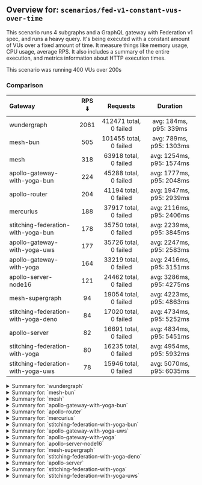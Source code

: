 ## Overview for: `scenarios/fed-v1-constant-vus-over-time`


This scenario runs 4 subgraphs and a GraphQL gateway with Federation v1 spec, and runs a heavy query. It's being executed with a constant amount of VUs over a fixed amount of time. It measure things like memory usage, CPU usage, average RPS. It also includes a summary of the entire execution, and metrics information about HTTP execution times.


This scenario was running 400 VUs over 200s


### Comparison


| Gateway                             | RPS ⬇️ |        Requests        |         Duration         |
| :---------------------------------- | :----: | :--------------------: | :----------------------: |
| wundergraph                         |  2061  | 412471 total, 0 failed |  avg: 184ms, p95: 339ms  |
| mesh-bun                            |  505   | 101455 total, 0 failed | avg: 789ms, p95: 1303ms  |
| mesh                                |  318   | 63918 total, 0 failed  | avg: 1254ms, p95: 1574ms |
| apollo-gateway-with-yoga-bun        |  224   | 45288 total, 0 failed  | avg: 1777ms, p95: 2048ms |
| apollo-router                       |  204   | 41194 total, 0 failed  | avg: 1947ms, p95: 2939ms |
| mercurius                           |  188   | 37917 total, 0 failed  | avg: 2116ms, p95: 2406ms |
| stitching-federation-with-yoga-bun  |  178   | 35750 total, 0 failed  | avg: 2239ms, p95: 3845ms |
| apollo-gateway-with-yoga-uws        |  177   | 35726 total, 0 failed  | avg: 2247ms, p95: 2583ms |
| apollo-gateway-with-yoga            |  164   | 33219 total, 0 failed  | avg: 2416ms, p95: 3151ms |
| apollo-server-node16                |  121   | 24462 total, 0 failed  | avg: 3286ms, p95: 4275ms |
| mesh-supergraph                     |   94   | 19054 total, 0 failed  | avg: 4223ms, p95: 4863ms |
| stitching-federation-with-yoga-deno |   84   | 17020 total, 0 failed  | avg: 4734ms, p95: 5252ms |
| apollo-server                       |   82   | 16691 total, 0 failed  | avg: 4834ms, p95: 5451ms |
| stitching-federation-with-yoga      |   80   | 16235 total, 0 failed  | avg: 4954ms, p95: 5932ms |
| stitching-federation-with-yoga-uws  |   78   | 15946 total, 0 failed  | avg: 5070ms, p95: 6035ms |



<details>
  <summary>Summary for: `wundergraph`</summary>

  **K6 Output**




```
     ✓ response code was 200
     ✓ no graphql errors
     ✓ valid response structure

     checks.........................: 100.00% ✓ 1237413     ✗ 0     
     data_received..................: 60 MB   299 kB/s
     data_sent......................: 490 MB  2.4 MB/s
     http_req_blocked...............: avg=237.76µs min=1.1µs    med=2.1µs    max=433.65ms p(90)=3.4µs    p(95)=4.59µs  
     http_req_connecting............: avg=214.36µs min=0s       med=0s       max=396.5ms  p(90)=0s       p(95)=0s      
     http_req_duration..............: avg=184.01ms min=333.1µs  med=166.04ms max=1.39s    p(90)=279.82ms p(95)=339.38ms
       { expected_response:true }...: avg=184.01ms min=333.1µs  med=166.04ms max=1.39s    p(90)=279.82ms p(95)=339.38ms
   ✓ http_req_failed................: 0.00%   ✓ 0           ✗ 412471
     http_req_receiving.............: avg=850.41µs min=9.29µs   med=28.8µs   max=420.33ms p(90)=105.6µs  p(95)=307.8µs 
     http_req_sending...............: avg=367.56µs min=7.8µs    med=13.4µs   max=387.53ms p(90)=38.7µs   p(95)=120µs   
     http_req_tls_handshaking.......: avg=0s       min=0s       med=0s       max=0s       p(90)=0s       p(95)=0s      
     http_req_waiting...............: avg=182.79ms min=286.6µs  med=165.25ms max=1.29s    p(90)=277.35ms p(95)=336.37ms
     http_reqs......................: 412471  2061.262084/s
     iteration_duration.............: avg=193.71ms min=458.74µs med=171.74ms max=1.39s    p(90)=299.96ms p(95)=362.56ms
     iterations.....................: 412471  2061.262084/s
     vus............................: 400     min=400       max=400 
     vus_max........................: 400     min=400       max=400 
```


**Performance Overview**


<img src="https://imagedelivery.net/KYe9TScr4TldYHA48pczVg/ee9b1c72-da79-444f-7215-fa74ee41ac00/public" alt="Performance Overview" />


**Subgraphs Overview**


<img src="https://imagedelivery.net/KYe9TScr4TldYHA48pczVg/e0b5b1a5-fe2e-4761-98ed-adeb8edcef00/public" alt="Subgraphs Overview" />


**HTTP Overview**


<img src="https://imagedelivery.net/KYe9TScr4TldYHA48pczVg/a38144da-f9a5-4971-cd9d-7e4819e8d300/public" alt="HTTP Overview" />


  </details>

<details>
  <summary>Summary for: `mesh-bun`</summary>

  **K6 Output**




```
     ✓ response code was 200
     ✗ no graphql errors
      ↳  0% — ✓ 0 / ✗ 101455
     ✓ valid response structure

     checks.........................: 66.66% ✓ 202910     ✗ 101455
     data_received..................: 97 MB  481 kB/s
     data_sent......................: 120 MB 600 kB/s
     http_req_blocked...............: avg=223.51µs min=800ns    med=1.7µs    max=152.61ms p(90)=2.6µs  p(95)=3.2µs   
     http_req_connecting............: avg=214.76µs min=0s       med=0s       max=137.16ms p(90)=0s     p(95)=0s      
     http_req_duration..............: avg=789.27ms min=222.17ms med=748.89ms max=2.25s    p(90)=1.15s  p(95)=1.3s    
       { expected_response:true }...: avg=789.27ms min=222.17ms med=748.89ms max=2.25s    p(90)=1.15s  p(95)=1.3s    
   ✓ http_req_failed................: 0.00%  ✓ 0          ✗ 101455
     http_req_receiving.............: avg=267.14µs min=10.3µs   med=24.7µs   max=269.9ms  p(90)=67.3µs p(95)=230.13µs
     http_req_sending...............: avg=105.48µs min=5.7µs    med=10.6µs   max=183.78ms p(90)=21.7µs p(95)=97.1µs  
     http_req_tls_handshaking.......: avg=0s       min=0s       med=0s       max=0s       p(90)=0s     p(95)=0s      
     http_req_waiting...............: avg=788.9ms  min=222.06ms med=748.46ms max=2.25s    p(90)=1.15s  p(95)=1.3s    
     http_reqs......................: 101455 505.706083/s
     iteration_duration.............: avg=790.05ms min=222.3ms  med=749.86ms max=2.25s    p(90)=1.15s  p(95)=1.3s    
     iterations.....................: 101455 505.706083/s
     vus............................: 400    min=400      max=400 
     vus_max........................: 400    min=400      max=400 
```


**Performance Overview**


<img src="https://imagedelivery.net/KYe9TScr4TldYHA48pczVg/1b2f6b77-4bb2-467c-886a-1f4a2f9db700/public" alt="Performance Overview" />


**Subgraphs Overview**


<img src="https://imagedelivery.net/KYe9TScr4TldYHA48pczVg/68cb7ced-c12e-4a90-b83a-22278987e900/public" alt="Subgraphs Overview" />


**HTTP Overview**


<img src="https://imagedelivery.net/KYe9TScr4TldYHA48pczVg/c57358b3-c4e0-4bd4-93ab-f40f9e62a300/public" alt="HTTP Overview" />


  </details>

<details>
  <summary>Summary for: `mesh`</summary>

  **K6 Output**




```
     ✓ response code was 200
     ✓ no graphql errors
     ✓ valid response structure

     checks.........................: 100.00% ✓ 191754     ✗ 0    
     data_received..................: 82 MB   407 kB/s
     data_sent......................: 76 MB   378 kB/s
     http_req_blocked...............: avg=341.25µs min=900ns    med=1.8µs  max=95.62ms  p(90)=2.4µs  p(95)=3.1µs 
     http_req_connecting............: avg=334.37µs min=0s       med=0s     max=95.59ms  p(90)=0s     p(95)=0s    
     http_req_duration..............: avg=1.25s    min=150.88ms med=1.21s  max=2.99s    p(90)=1.42s  p(95)=1.57s 
       { expected_response:true }...: avg=1.25s    min=150.88ms med=1.21s  max=2.99s    p(90)=1.42s  p(95)=1.57s 
   ✓ http_req_failed................: 0.00%   ✓ 0          ✗ 63918
     http_req_receiving.............: avg=83.64µs  min=12.1µs   med=32.3µs max=114.29ms p(90)=55µs   p(95)=78µs  
     http_req_sending...............: avg=95.27µs  min=6.1µs    med=11µs   max=83.52ms  p(90)=21.4µs p(95)=30.3µs
     http_req_tls_handshaking.......: avg=0s       min=0s       med=0s     max=0s       p(90)=0s     p(95)=0s    
     http_req_waiting...............: avg=1.25s    min=150.65ms med=1.21s  max=2.99s    p(90)=1.42s  p(95)=1.57s 
     http_reqs......................: 63918   318.374674/s
     iteration_duration.............: avg=1.25s    min=152.86ms med=1.21s  max=3.07s    p(90)=1.42s  p(95)=1.57s 
     iterations.....................: 63918   318.374674/s
     vus............................: 102     min=102      max=400
     vus_max........................: 400     min=400      max=400
```


**Performance Overview**


<img src="https://imagedelivery.net/KYe9TScr4TldYHA48pczVg/6bfe01f8-8489-46e3-a3ca-19aebd246400/public" alt="Performance Overview" />


**Subgraphs Overview**


<img src="https://imagedelivery.net/KYe9TScr4TldYHA48pczVg/a0f495c8-425d-4a3e-253f-eca619b09200/public" alt="Subgraphs Overview" />


**HTTP Overview**


<img src="https://imagedelivery.net/KYe9TScr4TldYHA48pczVg/079875c0-2d8d-463d-3b76-03bfefd42400/public" alt="HTTP Overview" />


  </details>

<details>
  <summary>Summary for: `apollo-gateway-with-yoga-bun`</summary>

  **K6 Output**




```
     ✓ response code was 200
     ✓ no graphql errors
     ✓ valid response structure

     checks.........................: 100.00% ✓ 135864     ✗ 0    
     data_received..................: 229 MB  1.1 MB/s
     data_sent......................: 54 MB   267 kB/s
     http_req_blocked...............: avg=354.57µs min=800ns    med=1.6µs  max=98.45ms  p(90)=2.29µs p(95)=3µs   
     http_req_connecting............: avg=346.93µs min=0s       med=0s     max=77.56ms  p(90)=0s     p(95)=0s    
     http_req_duration..............: avg=1.77s    min=446.61ms med=1.71s  max=5.4s     p(90)=1.92s  p(95)=2.04s 
       { expected_response:true }...: avg=1.77s    min=446.61ms med=1.71s  max=5.4s     p(90)=1.92s  p(95)=2.04s 
   ✓ http_req_failed................: 0.00%   ✓ 0          ✗ 45288
     http_req_receiving.............: avg=102.51µs min=14.1µs   med=29.2µs max=109.29ms p(90)=50.8µs p(95)=62.5µs
     http_req_sending...............: avg=85.6µs   min=5.4µs    med=9.7µs  max=109.59ms p(90)=20.7µs p(95)=26.9µs
     http_req_tls_handshaking.......: avg=0s       min=0s       med=0s     max=0s       p(90)=0s     p(95)=0s    
     http_req_waiting...............: avg=1.77s    min=444.34ms med=1.71s  max=5.4s     p(90)=1.92s  p(95)=2.04s 
     http_reqs......................: 45288   224.692886/s
     iteration_duration.............: avg=1.77s    min=493.91ms med=1.71s  max=5.4s     p(90)=1.92s  p(95)=2.04s 
     iterations.....................: 45288   224.692886/s
     vus............................: 400     min=400      max=400
     vus_max........................: 400     min=400      max=400
```


**Performance Overview**


<img src="https://imagedelivery.net/KYe9TScr4TldYHA48pczVg/acf915a8-60c1-486e-d5ed-1bb4d4012f00/public" alt="Performance Overview" />


**Subgraphs Overview**


<img src="https://imagedelivery.net/KYe9TScr4TldYHA48pczVg/afc0e8bf-79f5-4c04-f36b-a18a55853200/public" alt="Subgraphs Overview" />


**HTTP Overview**


<img src="https://imagedelivery.net/KYe9TScr4TldYHA48pczVg/b0cbd3ed-acaa-4c68-b595-00277bebb600/public" alt="HTTP Overview" />


  </details>

<details>
  <summary>Summary for: `apollo-router`</summary>

  **K6 Output**




```
     ✓ response code was 200
     ✓ no graphql errors
     ✓ valid response structure

     checks.........................: 100.00% ✓ 123582     ✗ 0    
     data_received..................: 208 MB  1.0 MB/s
     data_sent......................: 49 MB   243 kB/s
     http_req_blocked...............: avg=894.83µs min=900ns    med=1.9µs  max=182.26ms p(90)=2.7µs  p(95)=3.2µs 
     http_req_connecting............: avg=879.05µs min=0s       med=0s     max=182.19ms p(90)=0s     p(95)=0s    
     http_req_duration..............: avg=1.94s    min=285.89ms med=1.93s  max=5.92s    p(90)=2.68s  p(95)=2.93s 
       { expected_response:true }...: avg=1.94s    min=285.89ms med=1.93s  max=5.92s    p(90)=2.68s  p(95)=2.93s 
   ✓ http_req_failed................: 0.00%   ✓ 0          ✗ 41194
     http_req_receiving.............: avg=52.09µs  min=16.8µs   med=48.9µs max=19.49ms  p(90)=62µs   p(95)=68.8µs
     http_req_sending...............: avg=218.83µs min=6.3µs    med=12.1µs max=66.14ms  p(90)=24.7µs p(95)=28.1µs
     http_req_tls_handshaking.......: avg=0s       min=0s       med=0s     max=0s       p(90)=0s     p(95)=0s    
     http_req_waiting...............: avg=1.94s    min=285.82ms med=1.93s  max=5.92s    p(90)=2.68s  p(95)=2.93s 
     http_reqs......................: 41194   204.776362/s
     iteration_duration.............: avg=1.94s    min=286.18ms med=1.93s  max=5.92s    p(90)=2.68s  p(95)=2.94s 
     iterations.....................: 41194   204.776362/s
     vus............................: 183     min=183      max=400
     vus_max........................: 400     min=400      max=400
```


**Performance Overview**


<img src="https://imagedelivery.net/KYe9TScr4TldYHA48pczVg/76aef11c-c6f6-47ae-0905-8bf97fe4dc00/public" alt="Performance Overview" />


**Subgraphs Overview**


<img src="https://imagedelivery.net/KYe9TScr4TldYHA48pczVg/18641764-4ffd-4347-66ba-3671f1df6200/public" alt="Subgraphs Overview" />


**HTTP Overview**


<img src="https://imagedelivery.net/KYe9TScr4TldYHA48pczVg/91b98341-09e6-4a87-8db2-101d4c58de00/public" alt="HTTP Overview" />


  </details>

<details>
  <summary>Summary for: `mercurius`</summary>

  **K6 Output**




```
     ✓ response code was 200
     ✓ no graphql errors
     ✓ valid response structure

     checks.........................: 100.00% ✓ 113751     ✗ 0    
     data_received..................: 171 MB  851 kB/s
     data_sent......................: 45 MB   224 kB/s
     http_req_blocked...............: avg=267.99µs min=1µs   med=1.9µs  max=54.29ms p(90)=2.9µs  p(95)=3.6µs 
     http_req_connecting............: avg=260.65µs min=0s    med=0s     max=54.23ms p(90)=0s     p(95)=0s    
     http_req_duration..............: avg=2.11s    min=1.01s med=2.08s  max=5.09s   p(90)=2.32s  p(95)=2.4s  
       { expected_response:true }...: avg=2.11s    min=1.01s med=2.08s  max=5.09s   p(90)=2.32s  p(95)=2.4s  
   ✓ http_req_failed................: 0.00%   ✓ 0          ✗ 37917
     http_req_receiving.............: avg=53.29µs  min=18µs  med=40.5µs max=27.26ms p(90)=65.8µs p(95)=75.5µs
     http_req_sending...............: avg=49.18µs  min=6µs   med=11.5µs max=30.28ms p(90)=23.1µs p(95)=29.5µs
     http_req_tls_handshaking.......: avg=0s       min=0s    med=0s     max=0s      p(90)=0s     p(95)=0s    
     http_req_waiting...............: avg=2.11s    min=1.01s med=2.08s  max=5.09s   p(90)=2.32s  p(95)=2.4s  
     http_reqs......................: 37917   188.622037/s
     iteration_duration.............: avg=2.11s    min=1.01s med=2.08s  max=5.13s   p(90)=2.32s  p(95)=2.4s  
     iterations.....................: 37917   188.622037/s
     vus............................: 248     min=248      max=400
     vus_max........................: 400     min=400      max=400
```


**Performance Overview**


<img src="https://imagedelivery.net/KYe9TScr4TldYHA48pczVg/10e87a4c-b0e8-4f7f-a657-d28e6d59c300/public" alt="Performance Overview" />


**Subgraphs Overview**


<img src="https://imagedelivery.net/KYe9TScr4TldYHA48pczVg/84674f5d-11c9-4a5b-ffad-dc822ae76c00/public" alt="Subgraphs Overview" />


**HTTP Overview**


<img src="https://imagedelivery.net/KYe9TScr4TldYHA48pczVg/e475a580-e230-4c74-9db3-14d93180f100/public" alt="HTTP Overview" />


  </details>

<details>
  <summary>Summary for: `stitching-federation-with-yoga-bun`</summary>

  **K6 Output**




```
     ✓ response code was 200
     ✓ no graphql errors
     ✓ valid response structure

     checks.........................: 100.00% ✓ 107250     ✗ 0    
     data_received..................: 181 MB  901 kB/s
     data_sent......................: 42 MB   212 kB/s
     http_req_blocked...............: avg=904.63µs min=799ns    med=1.4µs  max=158.3ms  p(90)=2.2µs  p(95)=2.7µs   
     http_req_connecting............: avg=887.21µs min=0s       med=0s     max=132.27ms p(90)=0s     p(95)=0s      
     http_req_duration..............: avg=2.23s    min=978.58ms med=2.1s   max=6.24s    p(90)=3.45s  p(95)=3.84s   
       { expected_response:true }...: avg=2.23s    min=978.58ms med=2.1s   max=6.24s    p(90)=3.45s  p(95)=3.84s   
   ✓ http_req_failed................: 0.00%   ✓ 0          ✗ 35750
     http_req_receiving.............: avg=431.77µs min=13.2µs   med=24.7µs max=198.44ms p(90)=58.8µs p(95)=215.45µs
     http_req_sending...............: avg=164.65µs min=4.8µs    med=8.8µs  max=150.16ms p(90)=20.8µs p(95)=99.8µs  
     http_req_tls_handshaking.......: avg=0s       min=0s       med=0s     max=0s       p(90)=0s     p(95)=0s      
     http_req_waiting...............: avg=2.23s    min=977.75ms med=2.1s   max=6.24s    p(90)=3.45s  p(95)=3.84s   
     http_reqs......................: 35750   178.336093/s
     iteration_duration.............: avg=2.23s    min=978.84ms med=2.1s   max=6.24s    p(90)=3.45s  p(95)=3.85s   
     iterations.....................: 35750   178.336093/s
     vus............................: 400     min=400      max=400
     vus_max........................: 400     min=400      max=400
```


**Performance Overview**


<img src="https://imagedelivery.net/KYe9TScr4TldYHA48pczVg/270cbbec-c294-46d5-55c8-427a1e3c9200/public" alt="Performance Overview" />


**Subgraphs Overview**


<img src="https://imagedelivery.net/KYe9TScr4TldYHA48pczVg/2c7baafa-6006-42ef-c8e0-b6940afb2c00/public" alt="Subgraphs Overview" />


**HTTP Overview**


<img src="https://imagedelivery.net/KYe9TScr4TldYHA48pczVg/e8b8b472-fb4b-40af-0558-fd692ce57200/public" alt="HTTP Overview" />


  </details>

<details>
  <summary>Summary for: `apollo-gateway-with-yoga-uws`</summary>

  **K6 Output**




```
     ✓ response code was 200
     ✓ no graphql errors
     ✓ valid response structure

     checks.........................: 100.00% ✓ 107178     ✗ 0    
     data_received..................: 181 MB  900 kB/s
     data_sent......................: 42 MB   211 kB/s
     http_req_blocked...............: avg=887.31µs min=800ns  med=1.7µs   max=158.38ms p(90)=2.7µs  p(95)=3.3µs  
     http_req_connecting............: avg=871.91µs min=0s     med=0s      max=158.26ms p(90)=0s     p(95)=0s     
     http_req_duration..............: avg=2.24s    min=1.33s  med=2.2s    max=6.33s    p(90)=2.47s  p(95)=2.58s  
       { expected_response:true }...: avg=2.24s    min=1.33s  med=2.2s    max=6.33s    p(90)=2.47s  p(95)=2.58s  
   ✓ http_req_failed................: 0.00%   ✓ 0          ✗ 35726
     http_req_receiving.............: avg=45.93µs  min=16.7µs med=34.79µs max=16.21ms  p(90)=59.8µs p(95)=70.09µs
     http_req_sending...............: avg=231.47µs min=6µs    med=10.7µs  max=61.35ms  p(90)=23µs   p(95)=26.7µs 
     http_req_tls_handshaking.......: avg=0s       min=0s     med=0s      max=0s       p(90)=0s     p(95)=0s     
     http_req_waiting...............: avg=2.24s    min=1.33s  med=2.2s    max=6.33s    p(90)=2.47s  p(95)=2.58s  
     http_reqs......................: 35726   177.445117/s
     iteration_duration.............: avg=2.24s    min=1.33s  med=2.2s    max=6.38s    p(90)=2.47s  p(95)=2.58s  
     iterations.....................: 35726   177.445117/s
     vus............................: 255     min=255      max=400
     vus_max........................: 400     min=400      max=400
```


**Performance Overview**


<img src="https://imagedelivery.net/KYe9TScr4TldYHA48pczVg/751c8597-ed95-4987-d988-af6b33d30300/public" alt="Performance Overview" />


**Subgraphs Overview**


<img src="https://imagedelivery.net/KYe9TScr4TldYHA48pczVg/180380fe-3339-49f7-53eb-7dc99092c600/public" alt="Subgraphs Overview" />


**HTTP Overview**


<img src="https://imagedelivery.net/KYe9TScr4TldYHA48pczVg/f22340b8-0315-4db4-948b-110b28dbb500/public" alt="HTTP Overview" />


  </details>

<details>
  <summary>Summary for: `apollo-gateway-with-yoga`</summary>

  **K6 Output**




```
     ✓ response code was 200
     ✓ no graphql errors
     ✓ valid response structure

     checks.........................: 100.00% ✓ 99657      ✗ 0    
     data_received..................: 169 MB  841 kB/s
     data_sent......................: 39 MB   196 kB/s
     http_req_blocked...............: avg=2.06ms   min=800ns  med=1.7µs  max=269.65ms p(90)=2.7µs  p(95)=3.4µs 
     http_req_connecting............: avg=2.04ms   min=0s     med=0s     max=269.61ms p(90)=0s     p(95)=0s    
     http_req_duration..............: avg=2.41s    min=1.47s  med=2.31s  max=5.79s    p(90)=2.91s  p(95)=3.15s 
       { expected_response:true }...: avg=2.41s    min=1.47s  med=2.31s  max=5.79s    p(90)=2.91s  p(95)=3.15s 
   ✓ http_req_failed................: 0.00%   ✓ 0          ✗ 33219
     http_req_receiving.............: avg=51.77µs  min=16.5µs med=36µs   max=39.43ms  p(90)=61.6µs p(95)=73.5µs
     http_req_sending...............: avg=384.18µs min=6µs    med=10.7µs max=143.6ms  p(90)=23.6µs p(95)=27.4µs
     http_req_tls_handshaking.......: avg=0s       min=0s     med=0s     max=0s       p(90)=0s     p(95)=0s    
     http_req_waiting...............: avg=2.41s    min=1.47s  med=2.31s  max=5.76s    p(90)=2.91s  p(95)=3.15s 
     http_reqs......................: 33219   164.977367/s
     iteration_duration.............: avg=2.41s    min=1.47s  med=2.31s  max=5.99s    p(90)=2.91s  p(95)=3.15s 
     iterations.....................: 33219   164.977367/s
     vus............................: 260     min=260      max=400
     vus_max........................: 400     min=400      max=400
```


**Performance Overview**


<img src="https://imagedelivery.net/KYe9TScr4TldYHA48pczVg/f1065441-7954-42e8-6654-90bab1990b00/public" alt="Performance Overview" />


**Subgraphs Overview**


<img src="https://imagedelivery.net/KYe9TScr4TldYHA48pczVg/4e25f907-3ead-4665-4436-95d575119800/public" alt="Subgraphs Overview" />


**HTTP Overview**


<img src="https://imagedelivery.net/KYe9TScr4TldYHA48pczVg/086ea5ef-4019-45b9-374a-2e0a00f01500/public" alt="HTTP Overview" />


  </details>

<details>
  <summary>Summary for: `apollo-server-node16`</summary>

  **K6 Output**




```
     ✓ response code was 200
     ✓ no graphql errors
     ✓ valid response structure

     checks.........................: 100.00% ✓ 73386     ✗ 0    
     data_received..................: 128 MB  634 kB/s
     data_sent......................: 29 MB   144 kB/s
     http_req_blocked...............: avg=888.06µs min=1µs      med=2µs    max=91.06ms p(90)=3.4µs  p(95)=5µs   
     http_req_connecting............: avg=874.21µs min=0s       med=0s     max=91.04ms p(90)=0s     p(95)=0s    
     http_req_duration..............: avg=3.28s    min=271.15ms med=3.12s  max=9.75s   p(90)=3.93s  p(95)=4.27s 
       { expected_response:true }...: avg=3.28s    min=271.15ms med=3.12s  max=9.75s   p(90)=3.93s  p(95)=4.27s 
   ✓ http_req_failed................: 0.00%   ✓ 0         ✗ 24462
     http_req_receiving.............: avg=67.8µs   min=22µs     med=54.4µs max=25.91ms p(90)=76.3µs p(95)=88.7µs
     http_req_sending...............: avg=162.34µs min=7.2µs    med=12.1µs max=51.27ms p(90)=26.1µs p(95)=30µs  
     http_req_tls_handshaking.......: avg=0s       min=0s       med=0s     max=0s      p(90)=0s     p(95)=0s    
     http_req_waiting...............: avg=3.28s    min=271.05ms med=3.12s  max=9.75s   p(90)=3.93s  p(95)=4.27s 
     http_reqs......................: 24462   121.30309/s
     iteration_duration.............: avg=3.28s    min=271.53ms med=3.12s  max=9.79s   p(90)=3.93s  p(95)=4.27s 
     iterations.....................: 24462   121.30309/s
     vus............................: 313     min=313     max=400
     vus_max........................: 400     min=400     max=400
```


**Performance Overview**


<img src="https://imagedelivery.net/KYe9TScr4TldYHA48pczVg/a1cc0121-9c29-4f22-54bb-84c03f397400/public" alt="Performance Overview" />


**Subgraphs Overview**


<img src="https://imagedelivery.net/KYe9TScr4TldYHA48pczVg/07f707da-99d4-4215-acd9-9f5bce25c000/public" alt="Subgraphs Overview" />


**HTTP Overview**


<img src="https://imagedelivery.net/KYe9TScr4TldYHA48pczVg/fb11cb8a-a7bb-4455-3611-84ba25b5f900/public" alt="HTTP Overview" />


  </details>

<details>
  <summary>Summary for: `mesh-supergraph`</summary>

  **K6 Output**




```
     ✓ response code was 200
     ✓ no graphql errors
     ✓ valid response structure

     checks.........................: 100.00% ✓ 57162    ✗ 0    
     data_received..................: 97 MB   478 kB/s
     data_sent......................: 23 MB   112 kB/s
     http_req_blocked...............: avg=2.24ms   min=900ns  med=1.6µs  max=193.78ms p(90)=2.7µs   p(95)=3.9µs 
     http_req_connecting............: avg=2.14ms   min=0s     med=0s     max=184.52ms p(90)=0s      p(95)=0s    
     http_req_duration..............: avg=4.22s    min=2.02s  med=4.15s  max=7.58s    p(90)=4.65s   p(95)=4.86s 
       { expected_response:true }...: avg=4.22s    min=2.02s  med=4.15s  max=7.58s    p(90)=4.65s   p(95)=4.86s 
   ✓ http_req_failed................: 0.00%   ✓ 0        ✗ 19054
     http_req_receiving.............: avg=50.4µs   min=15.9µs med=31.5µs max=40.65ms  p(90)=55.69µs p(95)=67.2µs
     http_req_sending...............: avg=580.94µs min=6.2µs  med=10.3µs max=171.27ms p(90)=23.29µs p(95)=28.1µs
     http_req_tls_handshaking.......: avg=0s       min=0s     med=0s     max=0s       p(90)=0s      p(95)=0s    
     http_req_waiting...............: avg=4.22s    min=2.02s  med=4.15s  max=7.51s    p(90)=4.65s   p(95)=4.86s 
     http_reqs......................: 19054   94.35024/s
     iteration_duration.............: avg=4.22s    min=2.02s  med=4.15s  max=7.63s    p(90)=4.65s   p(95)=4.86s 
     iterations.....................: 19054   94.35024/s
     vus............................: 147     min=147    max=400
     vus_max........................: 400     min=400    max=400
```


**Performance Overview**


<img src="https://imagedelivery.net/KYe9TScr4TldYHA48pczVg/46164a93-cde7-4db9-216c-da0704780800/public" alt="Performance Overview" />


**Subgraphs Overview**


<img src="https://imagedelivery.net/KYe9TScr4TldYHA48pczVg/5994d9ca-7acd-4405-7693-de00e2de3900/public" alt="Subgraphs Overview" />


**HTTP Overview**


<img src="https://imagedelivery.net/KYe9TScr4TldYHA48pczVg/e4d652c5-d19c-4ef8-d017-70516f244400/public" alt="HTTP Overview" />


  </details>

<details>
  <summary>Summary for: `stitching-federation-with-yoga-deno`</summary>

  **K6 Output**




```
     ✓ response code was 200
     ✓ no graphql errors
     ✓ valid response structure

     checks.........................: 100.00% ✓ 51060     ✗ 0    
     data_received..................: 86 MB   427 kB/s
     data_sent......................: 20 MB   100 kB/s
     http_req_blocked...............: avg=2.06ms   min=1µs    med=2.2µs  max=154.73ms p(90)=3.9µs   p(95)=6.8µs   
     http_req_connecting............: avg=2.03ms   min=0s     med=0s     max=151.59ms p(90)=0s      p(95)=0s      
     http_req_duration..............: avg=4.73s    min=2.18s  med=4.67s  max=8.95s    p(90)=4.99s   p(95)=5.25s   
       { expected_response:true }...: avg=4.73s    min=2.18s  med=4.67s  max=8.95s    p(90)=4.99s   p(95)=5.25s   
   ✓ http_req_failed................: 0.00%   ✓ 0         ✗ 17020
     http_req_receiving.............: avg=136.72µs min=17.4µs med=41.9µs max=51.44ms  p(90)=100.3µs p(95)=147.22µs
     http_req_sending...............: avg=345.92µs min=6.9µs  med=13.7µs max=36.95ms  p(90)=37.31µs p(95)=149.87µs
     http_req_tls_handshaking.......: avg=0s       min=0s     med=0s     max=0s       p(90)=0s      p(95)=0s      
     http_req_waiting...............: avg=4.73s    min=2.18s  med=4.67s  max=8.95s    p(90)=4.99s   p(95)=5.25s   
     http_reqs......................: 17020   84.183703/s
     iteration_duration.............: avg=4.73s    min=2.18s  med=4.67s  max=9.01s    p(90)=4.99s   p(95)=5.25s   
     iterations.....................: 17020   84.183703/s
     vus............................: 253     min=253     max=400
     vus_max........................: 400     min=400     max=400
```


**Performance Overview**


<img src="https://imagedelivery.net/KYe9TScr4TldYHA48pczVg/46629d1c-dfd9-465d-1b2f-aee4553e7700/public" alt="Performance Overview" />


**Subgraphs Overview**


<img src="https://imagedelivery.net/KYe9TScr4TldYHA48pczVg/fe1797a5-c6bb-403f-9e7f-2219f3c10c00/public" alt="Subgraphs Overview" />


**HTTP Overview**


<img src="https://imagedelivery.net/KYe9TScr4TldYHA48pczVg/95846465-c084-44d3-a402-80e334736300/public" alt="HTTP Overview" />


  </details>

<details>
  <summary>Summary for: `apollo-server`</summary>

  **K6 Output**




```
     ✓ response code was 200
     ✓ no graphql errors
     ✓ valid response structure

     checks.........................: 100.00% ✓ 50073    ✗ 0    
     data_received..................: 87 MB   430 kB/s
     data_sent......................: 20 MB   98 kB/s
     http_req_blocked...............: avg=1.64ms   min=1.5µs  med=2.8µs   max=177.13ms p(90)=4.59µs  p(95)=18.2µs 
     http_req_connecting............: avg=1.61ms   min=0s     med=0s      max=177.08ms p(90)=0s      p(95)=0s     
     http_req_duration..............: avg=4.83s    min=3.11s  med=4.71s   max=12.15s   p(90)=5.22s   p(95)=5.45s  
       { expected_response:true }...: avg=4.83s    min=3.11s  med=4.71s   max=12.15s   p(90)=5.22s   p(95)=5.45s  
   ✓ http_req_failed................: 0.00%   ✓ 0        ✗ 16691
     http_req_receiving.............: avg=103.11µs min=30.2µs med=74.09µs max=21.84ms  p(90)=120.4µs p(95)=152.4µs
     http_req_sending...............: avg=360.41µs min=9.19µs med=17.8µs  max=66.34ms  p(90)=42.3µs  p(95)=65.3µs 
     http_req_tls_handshaking.......: avg=0s       min=0s     med=0s      max=0s       p(90)=0s      p(95)=0s     
     http_req_waiting...............: avg=4.83s    min=3.11s  med=4.71s   max=12.14s   p(90)=5.22s   p(95)=5.45s  
     http_reqs......................: 16691   82.21708/s
     iteration_duration.............: avg=4.83s    min=3.11s  med=4.71s   max=12.21s   p(90)=5.22s   p(95)=5.45s  
     iterations.....................: 16691   82.21708/s
     vus............................: 117     min=117    max=400
     vus_max........................: 400     min=400    max=400
```


**Performance Overview**


<img src="https://imagedelivery.net/KYe9TScr4TldYHA48pczVg/7faa2dde-a5af-4d22-ce8d-4e85c16d4800/public" alt="Performance Overview" />


**Subgraphs Overview**


<img src="https://imagedelivery.net/KYe9TScr4TldYHA48pczVg/ca6e55fa-a432-4370-faaf-e5675520c800/public" alt="Subgraphs Overview" />


**HTTP Overview**


<img src="https://imagedelivery.net/KYe9TScr4TldYHA48pczVg/23a24e20-b1c3-480f-1b56-069990e82c00/public" alt="HTTP Overview" />


  </details>

<details>
  <summary>Summary for: `stitching-federation-with-yoga`</summary>

  **K6 Output**




```
     ✓ response code was 200
     ✓ no graphql errors
     ✓ valid response structure

     checks.........................: 100.00% ✓ 48705     ✗ 0    
     data_received..................: 83 MB   410 kB/s
     data_sent......................: 19 MB   95 kB/s
     http_req_blocked...............: avg=2.86ms   min=1µs     med=2µs     max=183.61ms p(90)=3.4µs  p(95)=7.7µs 
     http_req_connecting............: avg=2.83ms   min=0s      med=0s      max=179.3ms  p(90)=0s     p(95)=0s    
     http_req_duration..............: avg=4.95s    min=2.02s   med=4.85s   max=9.84s    p(90)=5.66s  p(95)=5.93s 
       { expected_response:true }...: avg=4.95s    min=2.02s   med=4.85s   max=9.84s    p(90)=5.66s  p(95)=5.93s 
   ✓ http_req_failed................: 0.00%   ✓ 0         ✗ 16235
     http_req_receiving.............: avg=53.74µs  min=18.39µs med=40.59µs max=17.19ms  p(90)=68.9µs p(95)=83.6µs
     http_req_sending...............: avg=344.81µs min=6.7µs   med=12µs    max=64.02ms  p(90)=26.3µs p(95)=41.9µs
     http_req_tls_handshaking.......: avg=0s       min=0s      med=0s      max=0s       p(90)=0s     p(95)=0s    
     http_req_waiting...............: avg=4.95s    min=2.02s   med=4.85s   max=9.83s    p(90)=5.66s  p(95)=5.93s 
     http_reqs......................: 16235   80.400807/s
     iteration_duration.............: avg=4.95s    min=2.02s   med=4.85s   max=9.89s    p(90)=5.66s  p(95)=5.93s 
     iterations.....................: 16235   80.400807/s
     vus............................: 78      min=78      max=400
     vus_max........................: 400     min=400     max=400
```


**Performance Overview**


<img src="https://imagedelivery.net/KYe9TScr4TldYHA48pczVg/2fdc921b-23a5-46cc-d722-4e5d01defc00/public" alt="Performance Overview" />


**Subgraphs Overview**


<img src="https://imagedelivery.net/KYe9TScr4TldYHA48pczVg/6aa4d1b5-304e-4ceb-94cd-8a3607138900/public" alt="Subgraphs Overview" />


**HTTP Overview**


<img src="https://imagedelivery.net/KYe9TScr4TldYHA48pczVg/c542f1ef-647d-41b7-b4b5-1d92e60d9a00/public" alt="HTTP Overview" />


  </details>

<details>
  <summary>Summary for: `stitching-federation-with-yoga-uws`</summary>

  **K6 Output**




```
     ✓ response code was 200
     ✓ no graphql errors
     ✓ valid response structure

     checks.........................: 100.00% ✓ 47838     ✗ 0    
     data_received..................: 81 MB   398 kB/s
     data_sent......................: 19 MB   93 kB/s
     http_req_blocked...............: avg=1.28ms  min=1µs    med=1.9µs  max=116.28ms p(90)=3.2µs  p(95)=8.27µs 
     http_req_connecting............: avg=1.26ms  min=0s     med=0s     max=84.22ms  p(90)=0s     p(95)=0s     
     http_req_duration..............: avg=5.07s   min=3.22s  med=4.96s  max=8.21s    p(90)=5.74s  p(95)=6.03s  
       { expected_response:true }...: avg=5.07s   min=3.22s  med=4.96s  max=8.21s    p(90)=5.74s  p(95)=6.03s  
   ✓ http_req_failed................: 0.00%   ✓ 0         ✗ 15946
     http_req_receiving.............: avg=64.33µs min=18.2µs med=36.7µs max=24.17ms  p(90)=77.4µs p(95)=90.87µs
     http_req_sending...............: avg=359.8µs min=6.4µs  med=11.6µs max=83.74ms  p(90)=26.9µs p(95)=100.7µs
     http_req_tls_handshaking.......: avg=0s      min=0s     med=0s     max=0s       p(90)=0s     p(95)=0s     
     http_req_waiting...............: avg=5.06s   min=3.22s  med=4.96s  max=8.19s    p(90)=5.74s  p(95)=6.03s  
     http_reqs......................: 15946   78.496598/s
     iteration_duration.............: avg=5.07s   min=3.22s  med=4.96s  max=8.3s     p(90)=5.74s  p(95)=6.03s  
     iterations.....................: 15946   78.496598/s
     vus............................: 217     min=217     max=400
     vus_max........................: 400     min=400     max=400
```


**Performance Overview**


<img src="https://imagedelivery.net/KYe9TScr4TldYHA48pczVg/20da82a2-38ad-452d-4396-7d81cda93600/public" alt="Performance Overview" />


**Subgraphs Overview**


<img src="https://imagedelivery.net/KYe9TScr4TldYHA48pczVg/8fa7325e-93ad-4081-16c4-1189d4bbe100/public" alt="Subgraphs Overview" />


**HTTP Overview**


<img src="https://imagedelivery.net/KYe9TScr4TldYHA48pczVg/a7010011-e40d-4bcb-b215-e84d2cc87900/public" alt="HTTP Overview" />


  </details>